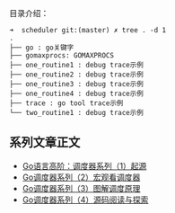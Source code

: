 
目录介绍：

```
➜  scheduler git:(master) ✗ tree . -d 1
.
├── go : go关键字
├── gomaxprocs: GOMAXPROCS
├── one_routine1 : debug trace示例
├── one_routine2 : debug trace示例
├── one_routine3 : debug trace示例
├── one_routine4 : debug trace示例
├── trace : go tool trace示例
└── two_routine1 : debug trace示例
```


## 系列文章正文
- [Go语言高阶：调度器系列（1）起源](https://github.com/Shitaibin/shitaibin.github.io/blob/hexo_resource/source/_posts/golang-scheduler-1-history.md)
- [Go调度器系列（2）宏观看调度器](https://github.com/Shitaibin/shitaibin.github.io/blob/hexo_resource/source/_posts/golang-scheduler-2-macro-view.md)
- [Go调度器系列（3）图解调度原理](https://github.com/Shitaibin/shitaibin.github.io/blob/hexo_resource/source/_posts/golang-scheduler-3-principle-with-graph.md)
- [Go调度器系列（4）源码阅读与探索](https://github.com/Shitaibin/shitaibin.github.io/blob/hexo_resource/source/_posts/golang-scheduler-4-explore-source-code.md)